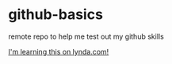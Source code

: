 github-basics
=============

remote repo to help me test out my github skills

[I'm learning this on lynda.com!](http://www.lynda.com)

